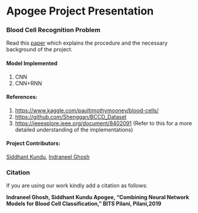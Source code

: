 
# Apogee Project Presentation
### Blood Cell Recognition Problem
Read this [paper](https://github.com/ighosh98/blood-cell/blob/master/Blood%20Cell%20Classification.pdf) which explains the procedure and the necessary background of the project. 
#### Model Implemented
1. CNN <br />
2. CNN+RNN <br />
#### References: 
1. https://www.kaggle.com/paultimothymooney/blood-cells/
2. https://github.com/Shenggan/BCCD_Dataset
3. https://ieeexplore.ieee.org/document/8402091 (Refer to this for a more detailed understanding of the implementations)
#### Project Contributors: 
[Siddhant Kundu](https://github.com/SKundu1998), [Indraneel Ghosh](https://github.com/ighosh98) 
### Citation
If you are using our work kindly add a citation as follows:

**Indraneel Ghosh, Siddhant Kundu Apogee, “Combining Neural Network Models for Blood Cell Classification,” BITS Pilani, Pilani,2019**
